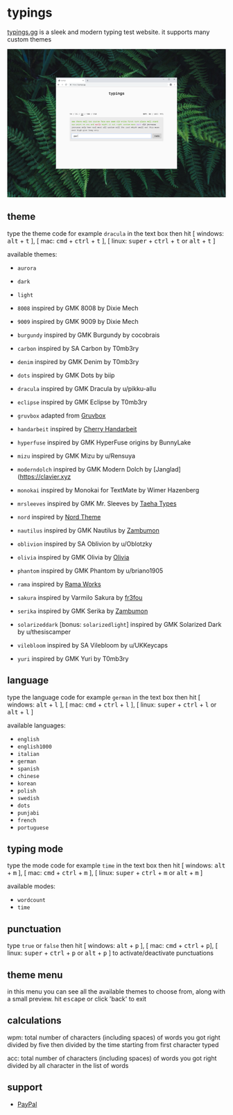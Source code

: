 # typings

<a href="https://typings.gg" target="_blank">typings.gg</a> is a sleek and modern typing test website. it supports many custom themes

![typings.gg](img/typings-screen-shot.png)

## theme

type the theme code for example `dracula` in the text box then hit [ windows: <kbd>alt</kbd> + <kbd>t</kbd> ], [ mac: <kbd>cmd</kbd> + <kbd>ctrl</kbd> + <kbd>t</kbd> ], [ linux: <kbd>super</kbd> + <kbd>ctrl</kbd> + <kbd>t</kbd> or <kbd>alt</kbd> + <kbd>t</kbd> ]

available themes:

- `aurora`
- `dark`
- `light`

- `8008` inspired by GMK 8008 by Dixie Mech
- `9009` inspired by GMK 9009 by Dixie Mech
- `burgundy` inspired by GMK Burgundy by cocobrais
- `carbon` inspired by SA Carbon by T0mb3ry
- `denim` inspired by GMK Denim by T0mb3ry
- `dots` inspired by GMK Dots by biip
- `dracula` inspired by GMK Dracula by u/pikku-allu
- `eclipse` inspired by GMK Eclipse by T0mb3ry
- `gruvbox` adapted from [Gruvbox](https://github.com/morhetz/gruvbox)
- `handarbeit` inspired by [Cherry Handarbeit](https://pinchocodia.tistory.com/17)
- `hyperfuse` inspired by GMK HyperFuse origins by BunnyLake
- `mizu` inspired by GMK Mizu by u/Rensuya
- `moderndolch` inspired by GMK Modern Dolch by [Janglad](https://clavier.xyz
- `monokai` inspired by Monokai for TextMate by Wimer Hazenberg
- `mrsleeves` inspired by GMK Mr. Sleeves by [Taeha Types](https://www.taehatypes.com/)
- `nord` inspired by [Nord Theme](https://nordtheme.com)
- `nautilus` inspired by GMK Nautilus by [Zambumon](https://zambumon.com)
- `oblivion` inspired by SA Oblivion by u/Oblotzky
- `olivia` inspired by GMK Olivia by [Olivia](https://github.com/olivia)
- `phantom` inspired by GMK Phantom by u/briano1905
- `rama` inspired by [Rama Works](https://rama.works)
- `sakura` inspired by Varmilo Sakura by [fr3fou](https://github.com/fr3fou)
- `serika` inspired by GMK Serika by [Zambumon](https://zambumon.com)
- `solarizeddark` [bonus: `solarizedlight`] inspired by GMK Solarized Dark by u/thesiscamper
- `vilebloom` inspired by SA Vilebloom by u/UKKeycaps
- `yuri` inspired by GMK Yuri by T0mb3ry

## language

type the language code for example `german` in the text box then hit [ windows: <kbd>alt</kbd> + <kbd>l</kbd> ], [ mac: <kbd>cmd</kbd> + <kbd>ctrl</kbd> + <kbd>l</kbd> ], [ linux: <kbd>super</kbd> + <kbd>ctrl</kbd> + <kbd>l</kbd> or <kbd>alt</kbd> + <kbd>l</kbd> ]

available languages:

- `english`
- `english1000`
- `italian`
- `german`
- `spanish`
- `chinese`
- `korean`
- `polish`
- `swedish`
- `dots`
- `punjabi`
- `french`
- `portuguese`

## typing mode

type the mode code for example `time` in the text box then hit [ windows: <kbd>alt</kbd> + <kbd>m</kbd> ], [ mac: <kbd>cmd</kbd> + <kbd>ctrl</kbd> + <kbd>m</kbd> ], [ linux: <kbd>super</kbd> + <kbd>ctrl</kbd> + <kbd>m</kbd> or <kbd>alt</kbd> + <kbd>m</kbd> ]

available modes:

- `wordcount`
- `time`

## punctuation

type `true` or `false` then hit [ windows: <kbd>alt</kbd> + <kbd>p</kbd> ], [ mac: <kbd>cmd</kbd> + <kbd>ctrl</kbd> + <kbd>p</kbd>], [ linux: <kbd>super</kbd> + <kbd>ctrl</kbd> + <kbd>p</kbd> or <kbd>alt</kbd> + <kbd>p</kbd> ] to activate/deactivate punctuations

## theme menu

in this menu you can see all the available themes to choose from, along with a small preview. hit <kbd>escape</kbd> or click 'back' to exit

## calculations

wpm: total number of characters (including spaces) of words you got right divided by five then divided by the time starting from first character typed

acc: total number of characters (including spaces) of words you got right divided by all character in the list of words

## support

- <a href="https://www.paypal.me/briano1905" target="_blank">PayPal</a>